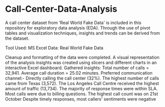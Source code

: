 # Call-Center-Data-Analysis
A call center dataset from 'Real World Fake Data' is included in this repository for exploratory data analysis (EDA). Through the use of pivot tables and visualization techniques, insights and trends can be derived from the dataset.

Tool Used: MS Excel
Data: Real World Fake Data

Cleanup and formatting of the data were completed. A visual representation of the analysis insights was created using slicers and different charts in an interactive Excel dashboard.
Gathered insights:
Total number of calls = 32,941.
Average call duration = 25.02 minutes.
Preferred communication channel:- Directly calling the call center (32%).
The highest number of calls came from Texas (3,572).
The Los Angeles Call Centre received the highest amount of traffic (13,734).
The majority of response times were within SLA.
Most calls were due to billing questions.
The highest call count was on 21st October
Despite timely responses, most callers' sentiments were negative

